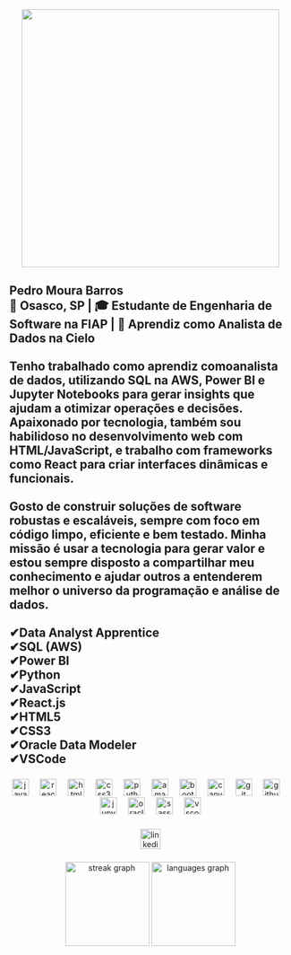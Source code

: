 <div align="center">
  <img height="460" src="https://i.pinimg.com/originals/2b/ad/fa/2badfaa932f37114daa074a85a75a847.gif"  />
</div>

###

<h2 align="left">Pedro Moura Barros<br>📍 Osasco, SP | 🎓 Estudante de Engenharia de Software na FIAP | 💼 Aprendiz como Analista de Dados na Cielo<br><br>Tenho trabalhado como aprendiz comoanalista de dados, utilizando SQL na AWS, Power BI e Jupyter Notebooks para gerar insights que ajudam a otimizar operações e decisões. Apaixonado por tecnologia, também sou habilidoso no desenvolvimento web com HTML/JavaScript, e trabalho com frameworks como React para criar interfaces dinâmicas e funcionais.<br><br>Gosto de construir soluções de software robustas e escaláveis, sempre com foco em código limpo, eficiente e bem testado. Minha missão é usar a tecnologia para gerar valor e estou sempre disposto a compartilhar meu conhecimento e ajudar outros a entenderem melhor o universo da programação e análise de dados.<br><br>✔Data Analyst Apprentice<br>✔SQL (AWS)<br>✔Power BI<br>✔Python<br>✔JavaScript<br>✔React.js<br>✔HTML5<br>✔CSS3<br>✔Oracle Data Modeler<br>✔VSCode</h2>

###

<div align="center">
  <img src="https://cdn.jsdelivr.net/gh/devicons/devicon/icons/javascript/javascript-original.svg" height="30" alt="javascript logo"  />
  <img width="12" />
  <img src="https://cdn.jsdelivr.net/gh/devicons/devicon/icons/react/react-original-wordmark.svg" height="30" alt="react logo"  />
  <img width="12" />
  <img src="https://cdn.jsdelivr.net/gh/devicons/devicon/icons/html5/html5-original.svg" height="30" alt="html5 logo"  />
  <img width="12" />
  <img src="https://cdn.jsdelivr.net/gh/devicons/devicon/icons/css3/css3-original.svg" height="30" alt="css3 logo"  />
  <img width="12" />
  <img src="https://cdn.jsdelivr.net/gh/devicons/devicon/icons/python/python-original.svg" height="30" alt="python logo"  />
  <img width="12" />
  <img src="https://skillicons.dev/icons?i=aws" height="30" alt="amazonwebservices logo"  />
  <img width="12" />
  <img src="https://cdn.jsdelivr.net/gh/devicons/devicon/icons/bootstrap/bootstrap-original.svg" height="30" alt="bootstrap logo"  />
  <img width="12" />
  <img src="https://cdn.jsdelivr.net/gh/devicons/devicon/icons/canva/canva-original.svg" height="30" alt="canva logo"  />
  <img width="12" />
  <img src="https://cdn.jsdelivr.net/gh/devicons/devicon/icons/git/git-original.svg" height="30" alt="git logo"  />
  <img width="12" />
  <img src="https://skillicons.dev/icons?i=github" height="30" alt="github logo"  />
  <img width="12" />
  <img src="https://cdn.jsdelivr.net/gh/devicons/devicon/icons/jupyter/jupyter-original.svg" height="30" alt="jupyter logo"  />
  <img width="12" />
  <img src="https://cdn.jsdelivr.net/gh/devicons/devicon/icons/oracle/oracle-original.svg" height="30" alt="oracle logo"  />
  <img width="12" />
  <img src="https://cdn.jsdelivr.net/gh/devicons/devicon/icons/sass/sass-original.svg" height="30" alt="sass logo"  />
  <img width="12" />
  <img src="https://cdn.jsdelivr.net/gh/devicons/devicon/icons/vscode/vscode-original.svg" height="30" alt="vscode logo"  />
</div>

###

<div align="center">
  <a href="https://www.linkedin.com/in/pedro-moura-barros-931a21267/" target="_blank">
    <img src="https://img.shields.io/static/v1?message=LinkedIn&logo=linkedin&label=&color=0077B5&logoColor=white&labelColor=&style=flat" height="36" alt="linkedin logo"  />
  </a>
</div>

###

<div align="center">
  <img src="https://streak-stats.demolab.com?user=pedromourabarros&locale=pt-br&mode=daily&theme=radical&hide_border=false&border_radius=5" height="150" alt="streak graph"  />
  <img src="https://github-readme-stats.vercel.app/api/top-langs?username=pedromourabarros&locale=pt-br&hide_title=false&layout=compact&card_width=320&langs_count=5&theme=radical&hide_border=false" height="150" alt="languages graph"  />
</div>

###
